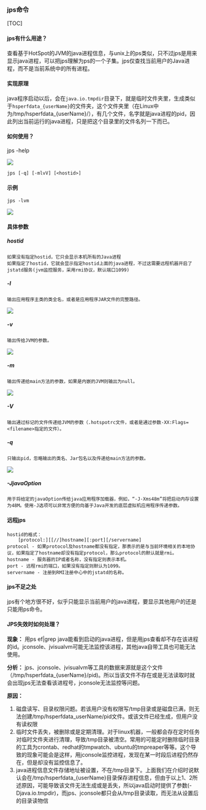 ### jps命令

[TOC]

#### jps有什么用途？

查看基于HotSpot的JVM的java进程信息，与unix上的ps类似，只不过jps是用来显示java进程，可以把jps理解为ps的一个子集。jps仅查找当前用户的Java进程，而不是当前系统中的所有进程。

#### 实现原理

java程序启动以后，会在`java.io.tmpdir`目录下，就是临时文件夹里，生成类似于`hsperfdata_{userName}`的文件夹，这个文件夹里（在Linux中为/tmp/hsperfdata_{userName}/），有几个文件，名字就是java进程的pid，因此列出当前运行的java进程，只是把这个目录里的文件名列一下而已。

#### 如何使用？

jps -help

![](https://raw.githubusercontent.com/tinyivc/tinyivc.github.io/master/img/jps-help.jpg)

```shell
jps [-q] [-mlvV] [<hostid>]
```

#### 示例

```shell
jps -lvm
```

![](https://raw.githubusercontent.com/tinyivc/tinyivc.github.io/master/img/jps-lvm.jpg)

#### 具体参数

##### hostid

    如果没有指定hostid，它只会显示本机所有的Java进程
    如果指定了hostid，它就会显示指定hostid上面的java进程，不过这需要远程机器开启了jstatd服务(jvm监控服务，采用rmi协议，默认端口1099)
##### -l

    输出应用程序主类的类全名，或者是应用程序JAR文件的完整路径。
![](https://raw.githubusercontent.com/tinyivc/tinyivc.github.io/master/img/jps-l.jpg)

##### -v

    输出传给JVM的参数。
![](https://raw.githubusercontent.com/tinyivc/tinyivc.github.io/master/img/jps-v.jpg)

##### -m

    输出传递给main方法的参数，如果是内嵌的JVM则输出为null。
![](https://raw.githubusercontent.com/tinyivc/tinyivc.github.io/master/img/jps-m.jpg)

##### -V

    输出通过标记的文件传递给JVM的参数（.hotspotrc文件，或者是通过参数-XX:Flags=<filename>指定的文件）。
##### -q

    只输出pid，忽略输出的类名、Jar包名以及传递给main方法的参数。
![](https://raw.githubusercontent.com/tinyivc/tinyivc.github.io/master/img/jps-q.jpg)

##### -JjavaOption

    用于将给定的javaOption传给java应用程序加载器，例如，“-J-Xms48m”将把启动内存设置为48M。使用-J选项可以非常方便的向基于Java开发的底层虚拟机应用程序传递参数。
#### 远程jps

    hostid的格式：
        [protocol:][[//]hostname][:port][/servername]
    protocol - 如果protocol及hostname都没有指定，那表示的是与当前环境相关的本地协议，如果指定了hostname却没有指定protocol，那么protocol的默认就是rmi。
    hostname - 服务器的IP或者名称，没有指定则表示本机。
    port - 远程rmi的端口，如果没有指定则默认为1099。
    servername - 注册到RMI注册中心中的jstatd的名称。

#### jps不足之处

jps有个地方很不好，似乎只能显示当前用户的java进程，要显示其他用户的还是只能用ps命令。

#### JPS失效时如何处理？

**现象：** 用ps ef|grep java能看到启动的java进程，但是用jps查看却不存在该进程的id。jconsole、jvisualvm可能无法监控该进程，其他java自带工具也可能无法使用。

**分析：** jps、jconsole、jvisualvm等工具的数据来源就是这个文件（/tmp/hsperfdata_{userName}/pid)。所以当该文件不存在或是无法读取时就会出现jps无法查看该进程号，jconsole无法监控等问题。

**原因：**

1. 磁盘读写、目录权限问题。若该用户没有权限写/tmp目录或是磁盘已满，则无法创建/tmp/hsperfdata_userName/pid文件。或该文件已经生成，但用户没有读权限
2. 临时文件丢失，被删除或是定期清理。对于linux机器，一般都会存在定时任务对临时文件夹进行清理，导致/tmp目录被清空。常用的可能定时删除临时目录的工具为crontab、redhat的tmpwatch、ubuntu的tmpreaper等等。这个导致的现象可能会是这样，用jconsole监控进程，发现在某一时段后进程仍然存在，但是却没有监控信息了。
3. java进程信息文件存储地址被设置，不在/tmp目录下。上面我们在介绍时说默认会在/tmp/hsperfdata_{userName}目录保存进程信息，但由于以上1、2所述原因，可能导致该文件无法生成或是丢失，所以java启动时提供了参数(-Djava.io.tmpdir)，而jps、jconsole都只会从/tmp目录读取，而无法从设置后的目录读物信

